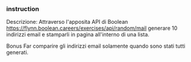 ### instruction

Descrizione:
Attraverso l'apposita API di Boolean https://flynn.boolean.careers/exercises/api/random/mail generare 10 indirizzi email e stamparli in pagina all'interno di una lista.

Bonus
Far comparire gli indirizzi email solamente quando sono stati tutti generati.